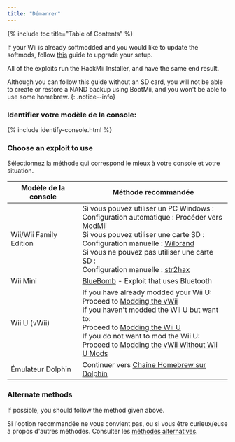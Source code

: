 ```yaml
---
title: "Démarrer"
---
```


{% include toc title="Table of Contents" %}

If your Wii is already softmodded and you would like to update the softmods, follow [this](hackmii) guide to upgrade your setup.

All of the exploits run the HackMii Installer, and have the same end result.

Although you can follow this guide without an SD card, you will not be able to create or restore a NAND backup using BootMii, and you won't be able to use some homebrew.
{: .notice--info}

### Identifier votre modèle de la console:

{% include identify-console.html %}<br>

### Choose an exploit to use

Sélectionnez la méthode qui correspond le mieux à votre console et votre situation.

| Modèle de la console   | Méthode recommandée                                                                                                                                                                                                                                                                                                                                         |
| ---------------------- | ----------------------------------------------------------------------------------------------------------------------------------------------------------------------------------------------------------------------------------------------------------------------------------------------------------------------------------------------------------- |
| Wii/Wii Family Edition | Si vous pouvez utiliser un PC Windows :<br> Configuration automatique : Procéder vers [ModMii](modmii)<br> Si vous pouvez utiliser une carte SD :<br> Configuration manuelle : [Wilbrand](wilbrand)<br> Si vous ne pouvez pas utiliser une carte SD :<br> Configuration manuelle : [str2hax](str2hax)<br>               |
| Wii Mini               | [BlueBomb](bluebomb) - Exploit that uses Bluetooth                                                                                                                                                                                                                                                                                                          |
| Wii U (vWii)           | If you have already modded your Wii U:<br> Proceed to [Modding the vWii](vwii-homebrew-channel)<br> If you haven't modded the Wii U but want to:<br> Proceed to [Modding the Wii U](https://wiiu.hacks.guide)<br> If you do not want to mod the Wii U:<br> Proceed to [Modding the vWii Without Wii U Mods](wiiu-nand-dumper) |
| Émulateur Dolphin      | Continuer vers [Chaine Homebrew sur Dolphin](homebrew-dolphin)                                                                                                                                                                                                                                                                                              |

### Alternate methods

If possible, you should follow the method given above.

Si l'option recommandée ne vous convient pas, ou si vous être curieux/euse à propos d'autres méthodes. Consulter les [méthodes alternatives](legacy-exploits).
